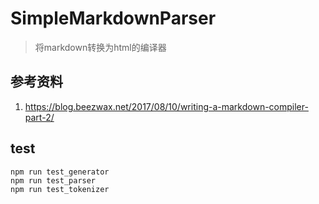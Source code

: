 # SimpleMarkdownParser

> 将markdown转换为html的编译器

## 参考资料

1. https://blog.beezwax.net/2017/08/10/writing-a-markdown-compiler-part-2/

## test

```
npm run test_generator
npm run test_parser
npm run test_tokenizer
```
